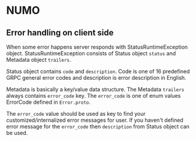 # NUMO

## Error handling on client side

When some error happens server responds with StatusRuntimeException object.
StatusRuntimeException consists of Status object `status` and Metadata object `trailers`.

Status object contains `code` and `description`.
Code is one of 16 predefined GRPC general error codes and description is error description in English.

Metadata is basically a key/value data structure.
The Metadata `trailers` always contains `error_code` key.
The `error_code` is one of enum values ErrorCode defined in `Error.proto`.

The `error_code` value should be used as key to find your customized/internalized error messages for user.
If you haven't defined error message for the `error_code` then `description` from Status object can be used.
